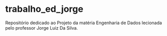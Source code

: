 # trabalho_ed_jorge
Repositório dedicado ao Projeto da matéria Engenharia de Dados lecionada pelo professor Jorge Luiz Da Silva.
